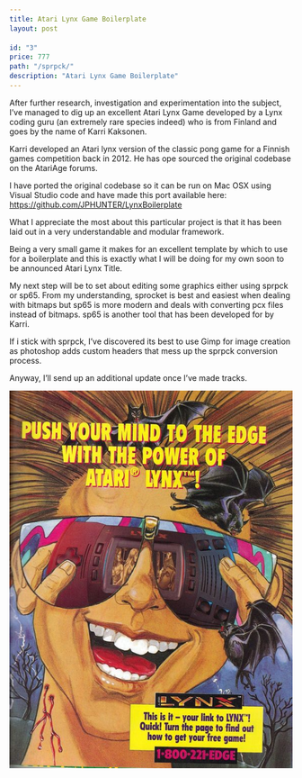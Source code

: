 ```yaml
---
title: Atari Lynx Game Boilerplate
layout: post

id: "3"
price: 777
path: "/sprpck/"
description: "Atari Lynx Game Boilerplate"
---
```


After further research, investigation and experimentation into the subject, I’ve managed to dig up an excellent Atari Lynx Game developed by a Lynx coding guru (an extremely rare species indeed) who is from Finland and  goes by the name of Karri Kaksonen. 

Karri developed an Atari lynx version of the classic pong game for a Finnish games competition back in 2012. He has ope sourced the original codebase on the AtariAge forums.

I have ported the original codebase so it can be run on Mac OSX using Visual Studio code and have made this port available here: https://github.com/JPHUNTER/LynxBoilerplate

What I appreciate the most about this particular project is that it has been laid out in a very understandable and modular framework. 

Being a very small game it makes for an excellent template by which to use for a boilerplate  and this is exactly what I will be doing for my own soon to be announced Atari Lynx Title.

My next step will be to set about editing some graphics either using sprpck or sp65. From my understanding, sprocket is best and easiest when dealing with bitmaps but sp65 is more modern and deals with converting pcx files instead of bitmaps. sp65 is another tool that has been developed for by Karri.

If i stick with sprpck, I’ve discovered its best to use Gimp for image creation as photoshop adds custom headers that mess up the sprpck conversion process.

Anyway, I’ll send up an additional update once I’ve made tracks.


![Lynx Poster](./lynx_poster.jpg)
